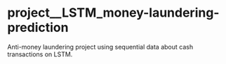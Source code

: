 # project__LSTM_money-laundering-prediction
Anti-money laundering project using sequential data about cash transactions on LSTM.

